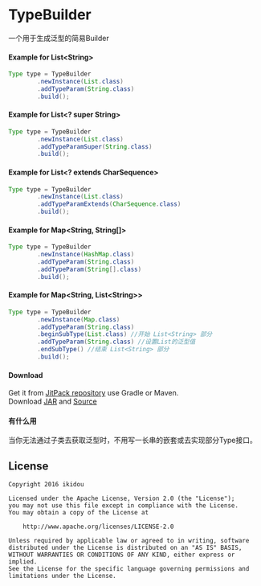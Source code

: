 # TypeBuilder

一个用于生成泛型的简易Builder

#### Example for List&lt;String&gt;
```java
Type type = TypeBuilder
        .newInstance(List.class)
        .addTypeParam(String.class)
        .build();
```

#### Example for List&lt;? super String&gt;
```java
Type type = TypeBuilder
        .newInstance(List.class)
        .addTypeParamSuper(String.class)
        .build();
```

#### Example for List&lt;? extends CharSequence&gt;
```java
Type type = TypeBuilder
        .newInstance(List.class)
        .addTypeParamExtends(CharSequence.class)
        .build();
```

#### Example for Map&lt;String, String[]&gt;
```java
Type type = TypeBuilder
        .newInstance(HashMap.class)
        .addTypeParam(String.class)
        .addTypeParam(String[].class)
        .build();
```

#### Example for Map&lt;String, List&lt;String&gt;&gt;
```java
Type type = TypeBuilder
        .newInstance(Map.class)
        .addTypeParam(String.class)
        .beginSubType(List.class) //开始 List<String> 部分
        .addTypeParam(String.class) //设置List的泛型值
        .endSubType() //结束 List<String> 部分
        .build();
```
#### Download
Get it from [JitPack repository](https://jitpack.io/#ikidou/TypeBuilder/1.0) use Gradle or Maven.  
Download [JAR](https://jitpack.io/com/github/ikidou/TypeBuilder/1.0/TypeBuilder-1.0.jar) and
[Source](https://jitpack.io/com/github/ikidou/TypeBuilder/1.0/TypeBuilder-1.0-sources.jar)  


#### 有什么用
当你无法通过子类去获取泛型时，不用写一长串的嵌套或去实现部分Type接口。

License
-------
    Copyright 2016 ikidou

    Licensed under the Apache License, Version 2.0 (the "License");
    you may not use this file except in compliance with the License.
    You may obtain a copy of the License at

        http://www.apache.org/licenses/LICENSE-2.0

    Unless required by applicable law or agreed to in writing, software
    distributed under the License is distributed on an "AS IS" BASIS,
    WITHOUT WARRANTIES OR CONDITIONS OF ANY KIND, either express or implied.
    See the License for the specific language governing permissions and
    limitations under the License.
